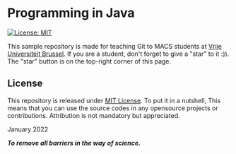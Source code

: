 # Programming in Java
[![License: MIT](https://img.shields.io/badge/License-MIT-yellow.svg)](https://opensource.org/licenses/MIT)

This sample repository is made for teaching Git to MACS students at [Vrije Universiteit Brussel](https://www.vub.be/en). If you are a student, don't forget to give a "star" to it :)). The "star" button is on the top-right corner of this page.

## License
This repository is released under [MIT License](https://opensource.org/licenses/MIT). To put it in a nutshell, This means that you can use the source codes in any opensource projects or contributions. Attribution is not mandatory but appreciated.

January 2022


***To remove all barriers in the way of science.*** 

